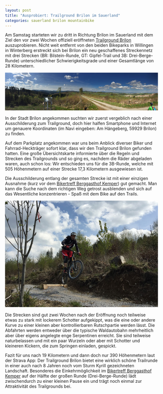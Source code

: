 ```yaml
---
layout: post
title: "Ausprobiert: Trailground Brilon im Sauerland"
categories: sauerland brilon mountainbike
---
```


Am Samstag starteten wir zu dritt in Richtung Brilon im Sauerland mit dem Ziel den vor zwei Wochen offiziell eröffneten [Trailground Brilon](http://www.brilon-tourismus.de/de/themen/aktiv/radfahren/trailGround.php) auszuprobieren. Nicht weit entfernt von den beiden Bikeparks in Willingen in Winterberg erstreckt sich bei Brilon ein neu geschaffenes Streckennetz mit drei Strecken (BR: Bilstein-Runde, GT: Gipfel-Trail und 3B: Drei-Berge-Runde) unterschiedlicher Schwierigkeitsgrade und einer Gesamtlänge von 28 Kilometern.

![Panorama am Trailground Brilon](/images/2015-05-03/brilon-01.jpg)

In der Stadt Brilon angekommen suchten wir zuerst vergeblich nach einer Ausschilderung zum Trailground, doch hier halfen Smartphone und Internet um genauere Koordinaten (im Navi eingeben: Am Hängeberg, 59929 Brilon) zu finden.

Auf dem Parkplatz angekommen war uns beim Anblick diverser Biker und Fahrrad-Heckträger sofort klar, dass wir den Trailground Brilon gefunden hatten. Eine große Übersichtskarte informierte über die Regeln und Strecken des Trailgrounds und so ging es, nachdem die Räder abgeladen waren, auch schon los: Wir entschieden uns für die 3B-Runde, welche mit 505 Höhenmetern auf einer Strecke 17,3 Kilometern ausgewiesen ist.

Die Ausschilderung entlang der gesamten Strecke ist mit einer einzigen Ausnahme (kurz vor dem [Bikertreff Berggasthof Kemper](http://www.bikertreff-kemper.de/)) gut gemacht. Man kann die Suche nach dem richtigen Weg getrost ausblenden und sich auf das Wesentliche konzentrieren - Spaß mit dem Bike auf den Trails.

![Kicker laden zu Sprüngen ein](/images/2015-05-03/brilon-02.jpg)

Die Strecken sind gut zwei Wochen nach der Eröffnung noch teilweise etwas zu stark mit lockerem Schotter aufgekippt, was die eine oder andere Kurve zu einer kleinen aber kontrollierbaren Rutschpartie werden lässt. Die Abfahrten werden entweder über die typische Waldautobahn mehrheitlich aber über eigens angelegte enge Serpentinen erreicht. Sie sind teilweise naturbelassen und mit ein paar Wurzeln oder aber mit Schotter und kleineren Kickern, die zum Springen einladen, gespickt.

Fazit für uns nach 19 Kilometern und dann doch nur 390 Höhenmetern laut der Strava App: Der Trailground Brilon bietet eine wirklich schöne Trailrunde in einer auch nach 8 Jahren noch vom Sturm Kyrill gezeichneten Landschaft. Besonderes die Einkehrmöglichkeit im [Bikertreff Berggasthof Kemper](http://www.bikertreff-kemper.de/) auf der Hälfte der großen Runde (Drei-Berge-Runde) lädt zwischendurch zu einer kleinen Pause ein und trägt noch einmal zur Attraktivität des Trailgrounds bei.
